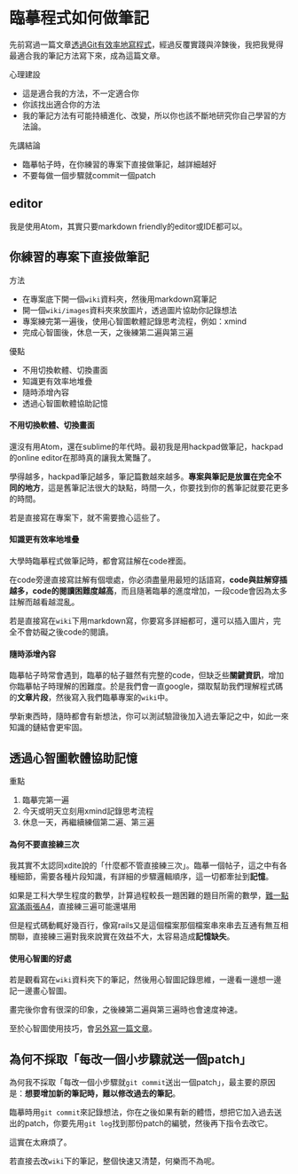 # 臨摹程式如何做筆記

先前寫過一篇文章[透過Git有效率地寫程式](./透過Git有效率地練功.md)，經過反覆實踐與淬鍊後，我把我覺得最適合我的筆記方法寫下來，成為這篇文章。

心理建設
- 這是適合我的方法，不一定適合你
- 你該找出適合你的方法
- 我的筆記方法有可能持續進化、改變，所以你也該不斷地研究你自己學習的方法論。

先講結論
- 臨摹帖子時，在你練習的專案下直接做筆記，越詳細越好
- 不要每做一個步驟就commit一個patch

## editor

我是使用Atom，其實只要markdown friendly的editor或IDE都可以。

## 你練習的專案下直接做筆記

方法
- 在專案底下開一個`wiki`資料夾，然後用markdown寫筆記
- 開一個`wiki/images`資料夾來放圖片，透過圖片協助你記錄想法
- 專案練完第一遍後，使用心智圖軟體記錄思考流程，例如：xmind
- 完成心智圖後，休息一天，之後練第二遍與第三遍

優點
- 不用切換軟體、切換畫面
- 知識更有效率地堆疊
- 隨時添增內容
- 透過心智圖軟體協助記憶

#### 不用切換軟體、切換畫面
還沒有用Atom，還在sublime的年代時。最初我是用hackpad做筆記，hackpad的online editor在那時真的讓我太驚豔了。

學得越多，hackpad筆記越多，筆記篇數越來越多。**專案與筆記是放置在完全不同的地方**，這是舊筆記法很大的缺點，時間一久，你要找到你的舊筆記就要花更多的時間。

若是直接寫在專案下，就不需要擔心這些了。

#### 知識更有效率地堆疊
大學時臨摹程式做筆記時，都會寫註解在code裡面。

在code旁邊直接寫註解有個壞處，你必須盡量用最短的話語寫，**code與註解穿插越多，code的閱讀困難度越高**，而且隨著臨摹的進度增加，一段code會因為太多註解而越看越混亂。

若是直接寫在`wiki`下用markdown寫，你要寫多詳細都可，還可以插入圖片，完全不會妨礙之後code的閱讀。



#### 隨時添增內容
臨摹帖子時常會遇到，臨摹的帖子雖然有完整的code，但缺乏些**關鍵資訊**，增加你臨摹帖子時理解的困難度。於是我們會一直google，擷取幫助我們理解程式碼的**文章片段**，然後寫入我們臨摹專案的`wiki`中。

學新東西時，隨時都會有新想法，你可以測試驗證後加入過去筆記之中，如此一來知識的鏈結會更牢固。

## 透過心智圖軟體協助記憶

重點
1. 臨摹完第一遍
2. 今天或明天立刻用xmind記錄思考流程
3. 休息一天，再繼續練個第二遍、第三遍

#### 為何不要直接練三次
我其實不太認同xdite說的「什麼都不管直接練三次」。臨摹一個帖子，這之中有各種細節，需要各種片段知識，有詳細的步驟邏輯順序，這一切都牽扯到**記憶**。

如果是工科大學生程度的數學，計算過程較長一題困難的題目所需的數學，[難一點寫滿兩張A4](https://photos.google.com/share/AF1QipND8CBIsvJBBStPcvNFcO6LzsoGKJBH2tpo0mOI8Uc2nZvAJboOSDyy783BqkiGEQ?key=SnJLNzJkMGdFTHNxODNYSzRKZ1VRa3JWVmdQSW1R)，直接練三遍可能還堪用

但是程式碼動輒好幾百行，像寫rails又是這個檔案那個檔案串來串去互通有無互相關聯，直接練三遍對我來說實在效益不大，太容易造成**記憶缺失**。

#### 使用心智圖的好處
若是觀看寫在`wiki`資料夾下的筆記，然後用心智圖記錄思維，一邊看一邊想一邊記一邊畫心智圖。

畫完後你會有很深的印象，之後練第二遍與第三遍時也會速度神速。

至於心智圖使用技巧，會[另外寫一篇文章](./posts/xmind使用技巧.md)。

## 為何不採取「每改一個小步驟就送一個patch」

為何我不採取「每改一個小步驟就`git commit`送出一個patch」，最主要的原因是：**想要增加新的筆記時，難以修改過去的筆記**。

臨摹時用`git commit`來記錄想法，你在之後如果有新的體悟，想把它加入過去送出的patch，你要先用`git log`找到那份patch的編號，然後再下指令去改它。

這實在太麻煩了。

若直接去改`wiki`下的筆記，整個快速又清楚，何樂而不為呢。
